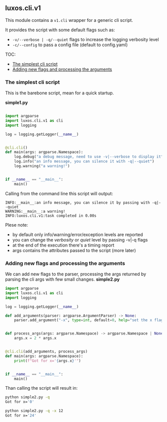 ## luxos.cli.v1

This module contains a `v1.cli` wrapper for a generic cli script.

It provides the script with some default flags such as:

* `-v/--verbose | -q/--quiet` flags to increase the logging verbosity level
* `-c/--config` to pass a config file (default to config.yaml)

TOC:
- [The simplest cli script](#the-simplest-cli-script)
- [Adding new flags and processing the arguments](#adding-new-flags-and-processing-the-arguments)

### The simplest cli script
This is the barebone script, mean for a quick startup.

**simple1.py**
```python

import argparse
import luxos.cli.v1 as cli
import logging

log = logging.getLogger(__name__)


@cli.cli()
def main(args: argparse.Namespace):
    log.debug("a debug message, need to use -v|--verbose to display it")
    log.info("an info message, you can silence it with -q|--quiet")
    log.warning("a warning!")


if __name__ == "__main__":
    main()
```

Calling from the command line this script will output:
```
INFO:__main__:an info message, you can silence it by passing with -q|--quiet
WARNING:__main__:a warning!
INFO:luxos.cli.v1:task completed in 0.00s
```

Plese note:

- by default only info/warning/error/exception levels are reported
- you can change the *verbosity* or *quiet* level by passing -v|-q flags
- at the end of the execution there's a timing report
- args contains the attributes passed to the script (more later)

### Adding new flags and processing the arguments
We can add new flags to the parser, processing the args returned by parsing the cli args
with few small changes.
**simple2.py**
```python
import argparse
import luxos.cli.v1 as cli
import logging

log = logging.getLogger(__name__)

def add_arguments(parser: argparse.ArgumentParser) -> None:
    parser.add_argument("-x", type=int, default=0, help="set the x flag")


def process_args(args: argparse.Namespace) -> argparse.Namespace | None:
    args.x = 2 * args.x


@cli.cli(add_arguments, process_args)
def main(args: argparse.Namespace):
    print(f"Got for x='{args.x}'")


if __name__ == "__main__":
    main()
```
Than calling the script will result in:
```bash
python simple2.py -q
Got for x='0'

python simple2.py -q -x 12
Got for x='24'
```
